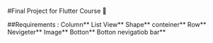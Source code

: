 #Final Project for Flutter Course 🚀

##Requirements :
Column**
List View**
Shape**
conteiner**
Row**
Nevigeter**
Image**
Botton**
Botton nevigatiob bar**
